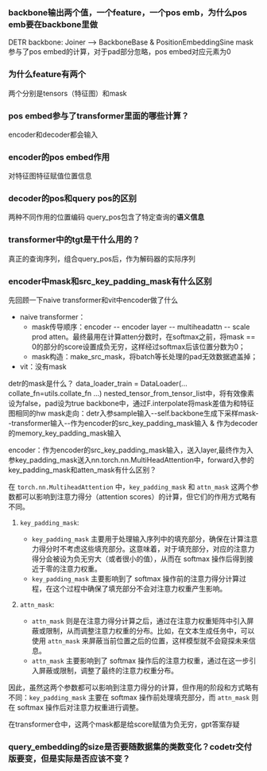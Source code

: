 ### backbone输出两个值，一个feature，一个pos emb，为什么pos emb要在backbone里做
DETR backbone: Joiner --> BackboneBase & PositionEmbeddingSine
mask参与了pos embed的计算，对于pad部分忽略，pos embed对应元素为0
### 为什么feature有两个
两个分别是tensors（特征图）和mask
### pos embed参与了transformer里面的哪些计算？
encoder和decoder都会输入
### encoder的pos embed作用
对特征图特征赋值位置信息

### decoder的pos和query pos的区别
两种不同作用的位置编码
query_pos包含了特定查询的**语义信息**

### transformer中的tgt是干什么用的？
真正的查询序列，组合query_pos后，作为解码器的实际序列

### encoder中mask和src_key_padding_mask有什么区别
先回顾一下naive transformer和vit中encoder做了什么
- naive transformer：
  - mask传导顺序：encoder -- encoder layer -- multiheadattn -- scale prod atten。最终最用在计算atten分数时，在softmax之前，将mask == 0的部分的score设置成负无穷，这样经过softmax后该位置分数为0；
  - mask构造：make_src_mask，将batch等长处理的pad无效数据遮盖掉；
- vit：没有mask

detr的mask是什么？
data_loader_train = DataLoader(... collate_fn=utils.collate_fn ...)
nested_tensor_from_tensor_list中，将有效像素设为false，pad设为true
backbone中，通过F.interpolate将mask差值为和特征图相同的hw
mask走向：detr入参sample输入--self.backbone生成下采样mask--transformer输入--作为encoder的src_key_padding_mask输入 & 作为decoder的memory_key_padding_mask输入

encoder：作为encoder的src_key_padding_mask输入，送入layer,最终作为入参key_padding_mask送入nn.torch.nn.MultiHeadAttention中，forward入参的key_padding_mask和atten_mask有什么区别？

在 `torch.nn.MultiheadAttention` 中，`key_padding_mask` 和 `attn_mask` 这两个参数都可以影响到注意力得分（attention scores）的计算，但它们的作用方式略有不同。

1. `key_padding_mask`:
   - `key_padding_mask` 主要用于处理输入序列中的填充部分，确保在计算注意力得分时不考虑这些填充部分。这意味着，对于填充部分，对应的注意力得分会被设为负无穷大（或者很小的值），从而在 softmax 操作后得到接近于零的注意力权重。
   - `key_padding_mask` 主要影响到了 softmax 操作前的注意力得分计算过程，在这个过程中确保了填充部分不会对注意力权重产生影响。

2. `attn_mask`:
   - `attn_mask` 则是在注意力得分计算之后，通过在注意力权重矩阵中引入屏蔽或限制，从而调整注意力权重的分布。比如，在文本生成任务中，可以使用 `attn_mask` 来屏蔽当前位置之后的位置，这样模型就不会窥探未来信息。
   - `attn_mask` 主要影响到了 softmax 操作后的注意力权重，通过在这一步引入屏蔽或限制，调整了最终的注意力权重分布。

因此，虽然这两个参数都可以影响到注意力得分的计算，但作用的阶段和方式略有不同：`key_padding_mask` 主要在 softmax 操作前处理填充部分，而 `attn_mask` 则在 softmax 操作后对注意力权重进行调整。

在transformer仓中，这两个mask都是给score赋值为负无穷，gpt答案存疑

### query_embedding的size是否要随数据集的类数变化？codetr交付版要变，但是实际是否应该不变？